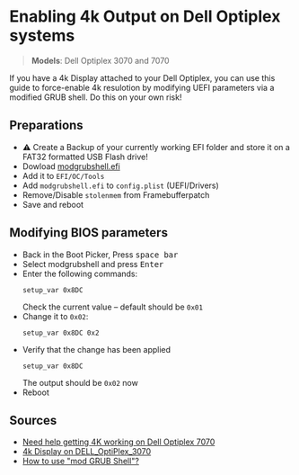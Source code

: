 # Enabling 4k Output on Dell Optiplex systems

> **Models**: Dell Optiplex 3070 and 7070

If you have a 4k Display attached to your Dell Optiplex, you can use this guide to force-enable 4k resulotion by modifying UEFI parameters via a modified GRUB shell. Do this on your own risk! 

## Preparations

- :warning: Create a Backup of your currently working EFI folder and store it on a FAT32 formatted USB Flash drive!
- Dowload [modgrubshell.efi](https://github.com/datasone/grub-mod-setup_var/releases) 
- Add it to `EFI/OC/Tools`
- Add `modgrubshell.efi` to `config.plist` (UEFI/Drivers)
- Remove/Disable `stolenmem` from Framebufferpatch 
- Save and reboot

## Modifying BIOS parameters

- Back in the Boot Picker, Press <kbd>space bar</kd>
- Select modgrubshell and press <kbd>Enter</kbd>
- Enter the following commands:	
	```shell
	setup_var 0x8DC 
	```
	Check the current value – default should be `0x01` 
- Change it to `0x02`:
	```shell
	setup_var 0x8DC 0x2
	```
- Verify that the change has been applied
	```shell
	setup_var 0x8DC 
	```
	The output should be `0x02` now 
- Reboot

## Sources
- [Need help getting 4K working on Dell Optiplex 7070](https://www.insanelymac.com/forum/topic/357939-need-help-getting-4k-working-on-dell-optiplex-7070-mff-i7-8700/?do=findComment&comment=2813699)
- [4k Display on DELL_OptiPlex_3070](https://github.com/Jeffersoncharlles/DELL_OptiPlex_3070#4k-display)
- [How to use "mod GRUB Shell"?](https://www.reddit.com/r/hackintosh/comments/lz03ov/how_to_use_mod_grub_shell)
